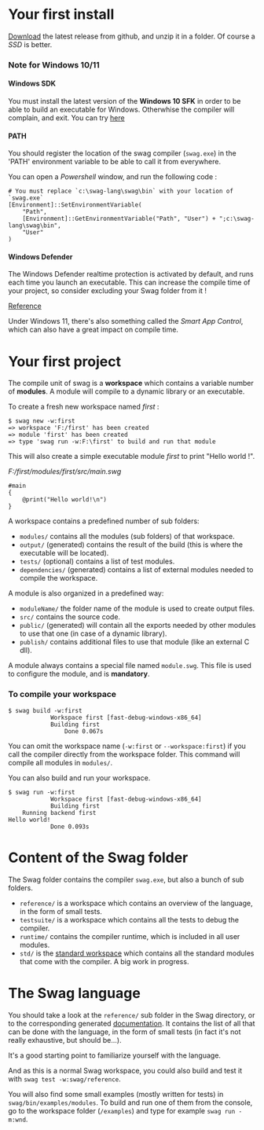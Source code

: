 # Your first install
[Download](https://github.com/swag-lang/swag/releases) the latest release from github, and unzip it in a folder. Of course a *SSD* is better.

### Note for Windows 10/11

#### Windows SDK


You must install the latest version of the **Windows 10 SFK** in order to be able to build an executable for Windows. 
Otherwhise the compiler will complain, and exit.
You can try [here](https://developer.microsoft.com/en-us/windows/downloads/windows-sdk/)

#### PATH

You should register the location of the swag compiler (`swag.exe`) in the 'PATH' environment variable to be able to call it from everywhere.

You can open a *Powershell* window, and run the following code :

    # You must replace `c:\swag-lang\swag\bin` with your location of `swag.exe`
    [Environment]::SetEnvironmentVariable(
        "Path",
        [Environment]::GetEnvironmentVariable("Path", "User") + ";c:\swag-lang\swag\bin",
        "User"
    )

#### Windows Defender

The Windows Defender realtime protection is activated by default, and runs each time you launch an executable.
This can increase the compile time of your project, so consider excluding your Swag folder from it !

[Reference](https://support.microsoft.com/en-us/windows/add-an-exclusion-to-windows-security-811816c0-4dfd-af4a-47e4-c301afe13b26#:~:text=Go%20to%20Start%20%3E%20Settings%20%3E%20Update,%2C%20file%20types%2C%20or%20process)

Under Windows 11, there's also something called the *Smart App Control*, which can also have a great impact on compile time.

# Your first project

The compile unit of swag is a **workspace** which contains a variable number of **modules**.
A module will compile to a dynamic library or an executable.

To create a fresh new workspace named *first* :

    $ swag new -w:first
    => workspace 'F:/first' has been created
    => module 'first' has been created
    => type 'swag run -w:F:\first' to build and run that module

This will also create a simple executable module *first* to print "Hello world !".

*F:/first/modules/first/src/main.swg*

```swag
#main
{
    @print("Hello world!\n")
}
```

A workspace contains a predefined number of sub folders:

* `modules/` contains all the modules (sub folders) of that workspace.
* `output/` (generated) contains the result of the build (this is where the executable will be located).
* `tests/` (optional) contains a list of test modules.
* `dependencies/` (generated) contains a list of external modules needed to compile the workspace.

A module is also organized in a predefined way:

* `moduleName/` the folder name of the module is used to create output files.
* `src/` contains the source code.
* `public/` (generated) will contain all the exports needed by other modules to use that one (in case of a dynamic library).
* `publish/` contains additional files to use that module (like an external C dll).

A module always contains a special file named `module.swg`. This file is used to configure the module, and is **mandatory**.

### To compile your workspace

    $ swag build -w:first
                Workspace first [fast-debug-windows-x86_64]
                Building first
                    Done 0.067s

You can omit the workspace name (`-w:first` or `--workspace:first`) if you call the compiler directly from the workspace folder.
This command will compile all modules in `modules/`.

You can also build and run your workspace.

    $ swag run -w:first
                Workspace first [fast-debug-windows-x86_64]
                Building first
        Running backend first
    Hello world!
                Done 0.093s

# Content of the Swag folder
The Swag folder contains the compiler `swag.exe`, but also a bunch of sub folders.

* `reference/` is a workspace which contains an overview of the language, in the form of small tests.
* `testsuite/` is a workspace which contains all the tests to debug the compiler.
* `runtime/` contains the compiler runtime, which is included in all user modules.
* `std/` is the [standard workspace](std.php) which contains all the standard modules that come with the compiler. A big work in progress.

# The Swag language
You should take a look at the `reference/` sub folder in the Swag directory, or to the corresponding generated [documentation](language.php).
It contains the list of all that can be done with the language, in the form of small tests (in fact it's not really exhaustive, but should be...).

It's a good starting point to familiarize yourself with the language.

And as this is a normal Swag workspace, you could also build and test it with `swag test -w:swag/reference`.

You will also find some small examples (mostly written for tests) in `swag/bin/examples/modules`.
To build and run one of them from the console, go to the workspace folder (`/examples`) and type for example `swag run -m:wnd`.
